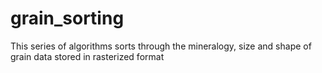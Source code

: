 # grain_sorting
This series of algorithms sorts through the mineralogy, size and shape of grain data stored in rasterized format
